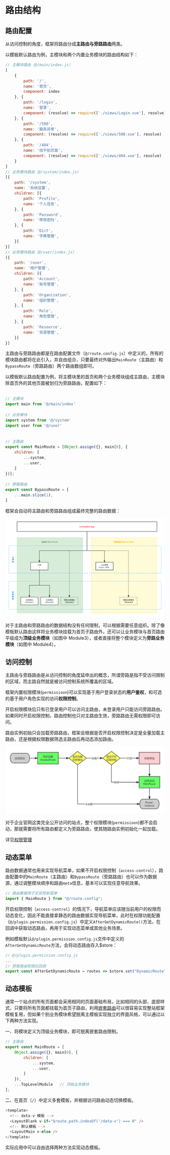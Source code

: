 # 路由结构

## 路由配置

从访问控制的角度，框架将路由分成**主路由与旁路路由**两类。

以模板默认路由为例，主模块和两个内置业务模块的路由结构如下：

```js
// 主模块路由（@/main/index.js）
[
    {
        path: '/',
        name: '首页',
        component: index
    }, {
        path: '/login',
        name: '登录',
        component: (resolve) => require(['./views/Login.vue'], resolve)
    }, {
        path: '/500',
        name: '服务异常',
        component: (resolve) => require(['./views/500.vue'], resolve)
    }, {
        path: '/404',
        name: '找不到页面',
        component: (resolve) => require(['./views/404.vue'], resolve)
    }
]
// 业务模块路由（@/system/index.js）
[{
    path: '/system',
    name: '系统设置',
    children: [{
        path: 'Profile',
        name: '个人信息',
    }, {
        path: 'Password',
        name: '修改密码',
    }, {
        path: 'Dict',
        name: '字典管理',
    }]
}]
// 业务模块路由（@/user/index.js）
[{
    path: '/user',
    name: '用户管理',
    children: [{
        path: 'Account',
        name: '账号管理',
    }, {
        path: 'Organization',
        name: '组织管理',
    }, {
        path: 'Role',
        name: '角色管理',
    }, {
        path: 'Resource',
        name: '资源管理',
    }]
}]

```

主路由与旁路路由都是在路由配置文件（`@/route.config.js`）中定义的，所有的模块路由都将在此引入，并自由组合，只要最终对外输出`MainRoute`（主路由）和`BypassRoute`（旁路路由）两个路由数组即可。

以模板默认路由配置为例，将主模块里的首页和两个业务模块组成主路由，主模块除首页外的其他页面被划归为旁路路由，配置如下：

```js

// 主模块
import main from '@/main/index'

// 业务模块
import system from '@/system'
import user from '@/user'


// 主路由
export const MainRoute = [Object.assign({}, main[0], {
    children: [
        ...system,
        ...user,
    ]
})];

// 旁路路由
export const BypassRoute = [
    ...main.slice(1),
]

```

框架会自动将主路由和旁路路由组成最终完整的路由数据：

![路由结构设计](/assets/img/路由结构设计.png)

对于主路由和旁路路由的数据结构没有任何限制，可以根据需要任意组织。除了像模板默认路由这样将业务模块挂载为首页子路由外，还可以让业务模块与首页路由平级成为**顶级业务模块**（如图中 Module3），或者直接将整个模块定义为**旁路业务模块**（如图中 Module4）。

## 访问控制

主路由与旁路路由是从访问控制的角度延申出的概念，所谓旁路是指不受访问限制的区域，而主路自然就是被访问控制系统所覆盖的区域。

框架内置权限模块(`permissioon`)可以实现基于用户登录状态的**用户鉴权**，和可选的基于用户角色实现的访问**权限控制**。

开启权限模块后只有已登录用户可以访问主路由，未登录用户只能访问旁路路由。如果同时开启权限控制，路由控制也只对主路由生效，旁路路由无需权限即可访问。

路由实例初始只会加载旁路路由，框架会根据是否开启权限控制决定是全量加载主路由，还是根据权限数据筛选主路由后再动态添加路由。

![路由加载流程](/assets/img/路由加载流程.png)

对于企业官网这类完全公开访问的站点，整个权限模块(`permissioon`)都不会启动，那就需要将所有路由都定义为旁路路由，使其随路由实例初始化一起加载。

详见[权限管理]()

## 动态菜单

路由数据通常也用来实现导航菜单，如果不开启权限控制（`access-control`），路由配置中的`MainRoute`（主路由）和`BypassRoute`（旁路路由）也可以作为数据源，通过调整模块顺序和路由`meta`信息，基本可以实现任意导航效果。

```js
// 路由数据用于实现导航菜单
import { MainRoute } from "@/route.config";

```

开启权限控制（`access-control`）的情况下，导航菜单应该随当前用户的权限而动态变化，因此不能直接拿静态的路由数据实现导航菜单，此时在权限功能配置（`@/plugin.permission.config.js`）中定义`AfterGetDynamicRoute()`方法，在回调中获取动态路由，再用于实现动态菜单或其他业务场景。

例如模板默认`@/plugin.permission.config.js`文件中定义的`AfterGetDynamicRoute`方法，会将动态路由存入$store：

```js
// @/plugin.permission.config.js
...
// 获取路由权限后回调
export const AfterGetDynamicRoute = routes => $store.set("DynamicRoute", routes);


```

## 动态模板

通常一个站点的所有页面都会采用相同的页面基础布局，比如相同的头部、底部样式，只要将所有页面都挂载为首页子路由，利用[嵌套路由](https://router.vuejs.org/zh/guide/essentials/nested-routes.html)可以很容易实现整站框架模板复用，但如果个别业务模块希望脱离主模板实现独立的界面风格，可以通过以下两种方法实现。

一、将模块定义为顶级业务模块，即可脱离嵌套路由限制。

``` js
// 主路由
export const MainRoute = [
    Object.assign({}, main[0], {
        children: [
            ...system,
            ...user,
        ]
    }),
    ...TopLevelModule   // 顶级业务模块
];
```

二、在首页（`/`）中定义多套模板，并根据访问路由动态切换模板。

``` js
<template>
  <!-- data-v 模板 -->
  <LayoutBlank v-if="$route.path.indexOf('/data-v') === 0" />
  <!-- 默认模板 -->
  <LayoutMain v-else />
</template>

```

实际应用中可以自由选择两种方法实现动态模板。
